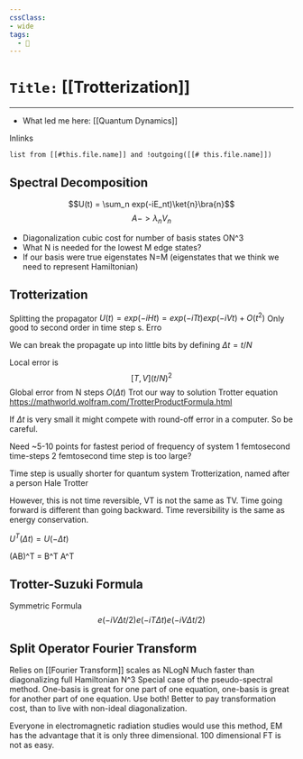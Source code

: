 ```yaml
---
cssClass:
- wide
tags:
  - 🧪
---
```


# `Title:` [[Trotterization]]
--- 

- What led me here: [[Quantum Dynamics]]

Inlinks
```dataview 
list from [[#this.file.name]] and !outgoing([[# this.file.name]]) 
```


## Spectral Decomposition
$$U(t) = \sum_n exp(-iE_nt)\ket{n}\bra{n}$$
$$A-> \lambda_nV_n$$
- Diagonalization cubic cost for number of basis states ON^3
- What N is needed for the lowest M edge states? 
- If our basis were true eigenstates N=M (eigenstates that we think we need to represent Hamiltonian)

## Trotterization
Splitting the propagator
$U(t) = exp(-iHt) = exp(-iTt)exp(-iVt) + O(t^2)$
Only good to second order in time step s. Erro

We can break the propagate up into little bits by defining $\Delta t = t/N$ 

Local error is 
$$[T,V](t/N)^2$$ Global error from N steps $O(\Delta t)$
Trot our way to solution 
Trotter equation https://mathworld.wolfram.com/TrotterProductFormula.html

If $\Delta t$ is very small it might compete with round-off error in a computer. So be careful. 

Need ~5-10 points for fastest period of frequency of system
1 femtosecond time-steps 
2 femtosecond time step is too large? 

Time step is usually shorter for quantum system 
Trotterization, named after a person Hale Trotter

However, this is not time reversible, VT is not the same as TV. Time going forward is different than going backward. Time reversibility is the same as energy conservation. 

$U^T(\Delta t) = U(-\Delta t)$

(AB)^T = B^T A^T

## Trotter-Suzuki Formula
Symmetric Formula
$$e(-iV\Delta t/2)e(-iT\Delta t)e(-iV\Delta t/2)$$

## Split Operator Fourier Transform
Relies on [[Fourier Transform]] scales as NLogN
Much faster than diagonalizing full Hamiltonian N^3
Special case of the pseudo-spectral method. One-basis is great for one part of one  equation, one-basis is great for another part of one equation. Use both! Better to pay transformation cost, than to live with non-ideal diagonalization. 

Everyone in electromagnetic radiation studies would use this method, EM has the advantage that it is only three dimensional. 100 dimensional FT is not as easy. 




